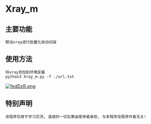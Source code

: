 # Xray_m

## 主要功能
	联动xray进行批量化自动扫描


## 使用方法
	将xray添加到环境变量
	python3 Xray_m.py -f ./url.txt

[![fedDzR.png](https://z3.ax1x.com/2021/08/05/fedDzR.png)](https://imgtu.com/i/fedDzR)

## 特别声明
	该程序仅用于学习交流, 造成的一切后果由使用者承担, 与本程序及程序作者无关!
